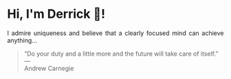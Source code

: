 # Hi, I'm Derrick 👋!
<p align="justify">I admire uniqueness and believe that a clearly focused mind can achieve anything...</p> 
<!-- #quote-start -->
<blockquote>&ldquo;Do your duty and a little more and the future will take care of itself.&rdquo; &mdash; <footer>Andrew Carnegie</footer></blockquote>
<!-- #quote-end -->
